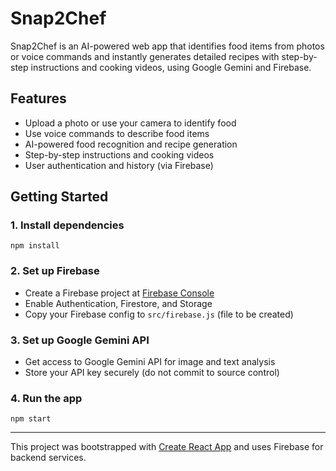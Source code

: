 # Snap2Chef

Snap2Chef is an AI-powered web app that identifies food items from photos or voice commands and instantly generates detailed recipes with step-by-step instructions and cooking videos, using Google Gemini and Firebase.

## Features
- Upload a photo or use your camera to identify food
- Use voice commands to describe food items
- AI-powered food recognition and recipe generation
- Step-by-step instructions and cooking videos
- User authentication and history (via Firebase)

## Getting Started

### 1. Install dependencies
```
npm install
```

### 2. Set up Firebase
- Create a Firebase project at [Firebase Console](https://console.firebase.google.com/)
- Enable Authentication, Firestore, and Storage
- Copy your Firebase config to `src/firebase.js` (file to be created)

### 3. Set up Google Gemini API
- Get access to Google Gemini API for image and text analysis
- Store your API key securely (do not commit to source control)

### 4. Run the app
```
npm start
```

---

This project was bootstrapped with [Create React App](https://github.com/facebook/create-react-app) and uses Firebase for backend services. 